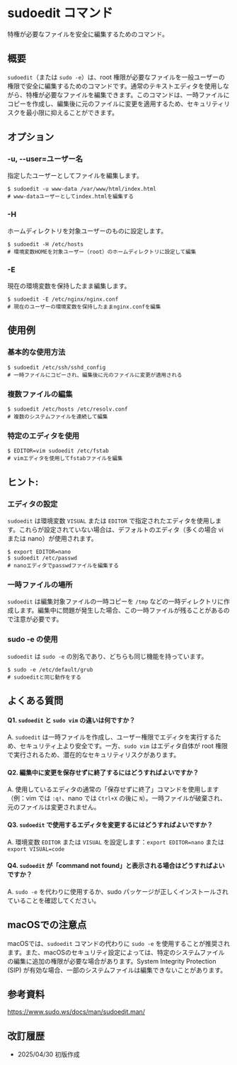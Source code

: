 # sudoedit コマンド

特権が必要なファイルを安全に編集するためのコマンド。

## 概要

`sudoedit`（または `sudo -e`）は、root 権限が必要なファイルを一般ユーザーの権限で安全に編集するためのコマンドです。通常のテキストエディタを使用しながら、特権が必要なファイルを編集できます。このコマンドは、一時ファイルにコピーを作成し、編集後に元のファイルに変更を適用するため、セキュリティリスクを最小限に抑えることができます。

## オプション

### **-u, --user=ユーザー名**

指定したユーザーとしてファイルを編集します。

```console
$ sudoedit -u www-data /var/www/html/index.html
# www-dataユーザーとしてindex.htmlを編集する
```

### **-H**

ホームディレクトリを対象ユーザーのものに設定します。

```console
$ sudoedit -H /etc/hosts
# 環境変数HOMEを対象ユーザー（root）のホームディレクトリに設定して編集
```

### **-E**

現在の環境変数を保持したまま編集します。

```console
$ sudoedit -E /etc/nginx/nginx.conf
# 現在のユーザーの環境変数を保持したままnginx.confを編集
```

## 使用例

### 基本的な使用方法

```console
$ sudoedit /etc/ssh/sshd_config
# 一時ファイルにコピーされ、編集後に元のファイルに変更が適用される
```

### 複数ファイルの編集

```console
$ sudoedit /etc/hosts /etc/resolv.conf
# 複数のシステムファイルを連続して編集
```

### 特定のエディタを使用

```console
$ EDITOR=vim sudoedit /etc/fstab
# vimエディタを使用してfstabファイルを編集
```

## ヒント:

### エディタの設定

`sudoedit` は環境変数 `VISUAL` または `EDITOR` で指定されたエディタを使用します。これらが設定されていない場合は、デフォルトのエディタ（多くの場合 vi または nano）が使用されます。

```console
$ export EDITOR=nano
$ sudoedit /etc/passwd
# nanoエディタでpasswdファイルを編集する
```

### 一時ファイルの場所

`sudoedit` は編集対象ファイルの一時コピーを `/tmp` などの一時ディレクトリに作成します。編集中に問題が発生した場合、この一時ファイルが残ることがあるので注意が必要です。

### sudo -e の使用

`sudoedit` は `sudo -e` の別名であり、どちらも同じ機能を持っています。

```console
$ sudo -e /etc/default/grub
# sudoeditと同じ動作をする
```

## よくある質問

#### Q1. `sudoedit` と `sudo vim` の違いは何ですか？
A. `sudoedit` は一時ファイルを作成し、ユーザー権限でエディタを実行するため、セキュリティ上より安全です。一方、`sudo vim` はエディタ自体が root 権限で実行されるため、潜在的なセキュリティリスクがあります。

#### Q2. 編集中に変更を保存せずに終了するにはどうすればよいですか？
A. 使用しているエディタの通常の「保存せずに終了」コマンドを使用します（例：vim では `:q!`、nano では `Ctrl+X` の後に `N`）。一時ファイルが破棄され、元のファイルは変更されません。

#### Q3. `sudoedit` で使用するエディタを変更するにはどうすればよいですか？
A. 環境変数 `EDITOR` または `VISUAL` を設定します：`export EDITOR=nano` または `export VISUAL=code`

#### Q4. `sudoedit` が「command not found」と表示される場合はどうすればよいですか？
A. `sudo -e` を代わりに使用するか、sudo パッケージが正しくインストールされていることを確認してください。

## macOSでの注意点

macOSでは、`sudoedit` コマンドの代わりに `sudo -e` を使用することが推奨されます。また、macOSのセキュリティ設定によっては、特定のシステムファイルの編集に追加の権限が必要な場合があります。System Integrity Protection (SIP) が有効な場合、一部のシステムファイルは編集できないことがあります。

## 参考資料

https://www.sudo.ws/docs/man/sudoedit.man/

## 改訂履歴

- 2025/04/30 初版作成